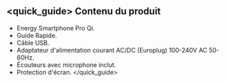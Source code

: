 ## <quick_guide> Contenu du produit

* Energy Smartphone Pro Qi.
* Guide Rapide.
* Câble USB.
* Adaptateur d'alimentation courant AC/DC (Europlug) 100-240V AC 50-60Hz.
* Écouteurs avec microphone inclut.
* Protection d'écran.
</quick_guide>
